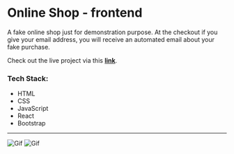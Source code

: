# Online Shop - frontend

A fake online shop just for demonstration purpose. At the checkout if you give your email address, you will receive an automated email about your fake purchase. 

Check out the live project via this __[link](https://online-shop-n0dzvtik7-demissie96.vercel.app/)__.

### Tech Stack:

- HTML
- CSS
- JavaScript
- React
- Bootstrap

---

![Gif](https://s1.gifyu.com/images/online_shop_1.png)
![Gif](https://s4.gifyu.com/images/online_shop_2.png)